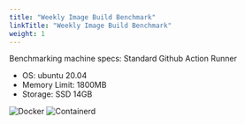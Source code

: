 ```yaml
---
title: "Weekly Image Build Benchmark"
linkTitle: "Weekly Image Build Benchmark"
weight: 1
---
```


Benchmarking machine specs: Standard Github Action Runner
- OS: ubuntu 20.04
- Memory Limit: 1800MB
- Storage: SSD 14GB


![Docker](https://time-to-k8s.s3.us-west-1.amazonaws.com/image-benchmark/Iterative_buildpacksFewLargeFiles_docker_chart.png)
![Containerd](https://time-to-k8s.s3.us-west-1.amazonaws.com/image-benchmark/Iterative_buildpacksFewLargeFiles_containerd_chart.png)

